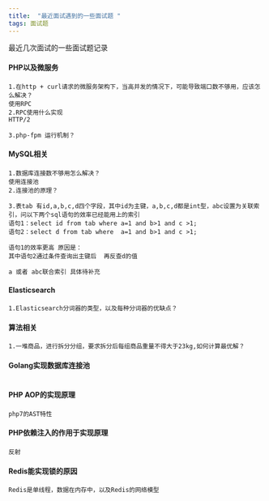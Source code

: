 ```yaml
---
title:  "最近面试遇到的一些面试题 "
tags: 面试题  
---
```


最近几次面试的一些面试题记录
<!--more-->
#### PHP以及微服务
```
1.在http + curl请求的微服务架构下，当高并发的情况下，可能导致端口数不够用，应该怎么解决？
使用RPC
2.RPC使用什么实现
HTTP/2

3.php-fpm 运行机制？

```

#### MySQL相关
```
1.数据库连接数不够用怎么解决？
使用连接池
2.连接池的原理？

3.表tab 有id,a,b,c,d四个字段，其中id为主键，a,b,c,d都是int型，abc设置为关联索引，问以下两个sql语句的效率已经能用上的索引
语句1：select id from tab where a=1 and b>1 and c >1;
语句2：select d from tab where  a=1 and b>1 and c >1;

语句1的效率更高 原因是：
其中语句2通过条件查询出主键后  再反查d的值

a 或者 abc联合索引 具体待补充
```

#### Elasticsearch

```
1.Elasticsearch分词器的类型，以及每种分词器的优缺点？

```
#### 算法相关
```
1.一堆商品，进行拆分分组，要求拆分后每组商品重量不得大于23kg,如何计算最优解？

```
#### Golang实现数据库连接池
``` go

```
#### PHP AOP的实现原理
```
php7的AST特性
```
#### PHP依赖注入的作用于实现原理
```
反射
```
#### Redis能实现锁的原因
```
Redis是单线程，数据在内存中，以及Redis的网络模型
```
